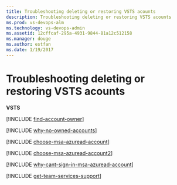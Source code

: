 ```yaml
---
title: Troubleshooting deleting or restoring VSTS acounts
description: Troubleshooting deleting or restoring VSTS acounts
ms.prod: vs-devops-alm
ms.technology: vs-devops-admin
ms.assetid: 12cffcaf-295a-4931-9844-81a12c512158
ms.manager: douge
ms.author: estfan
ms.date: 1/19/2017
---
```


#	Troubleshooting deleting or restoring VSTS acounts

**VSTS**



<a name="find-owner"></a>

[!INCLUDE [find-account-owner](../_shared/qa-find-account-owner.md)]

[!INCLUDE [why-no-owned-accounts](../_shared/qa-why-no-owned-accounts.md)]

<a name="ChooseOrgAcctMSAcct"></a>

[!INCLUDE [choose-msa-azuread-account](../_shared/qa-choose-msa-azuread-account.md)]

[!INCLUDE [choose-msa-azuread-account2](../_shared/qa-choose-msa-azuread-account2.md)]

[!INCLUDE [why-cant-sign-in-msa-azuread-account](../_shared/qa-why-cant-sign-in-msa-azuread-account.md)]

<a name="get-support"></a>

[!INCLUDE [get-team-services-support](../_shared/qa-get-vsts-support.md)]
